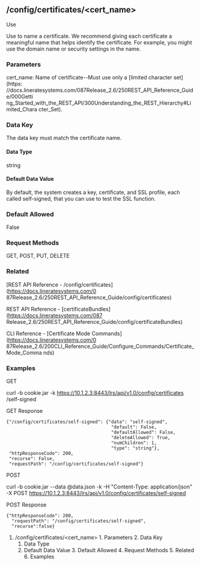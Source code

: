 ## /config/certificates/<cert_name>

Use

Use to name a certificate. We recommend giving each certificate a meaningful
name that helps identify the certificate. For example, you might use the
domain name or security settings in the name.

### Parameters

cert_name: Name of certificate--Must use only a [limited character set](https:
//docs.lineratesystems.com/087Release_2.6/250REST_API_Reference_Guide/000Getti
ng_Started_with_the_REST_API/300Understanding_the_REST_Hierarchy#Limited_Chara
cter_Set).

### Data Key

The data key must match the certificate name.

#### Data Type

string

#### Default Data Value

By default, the system creates a key, certificate, and SSL profile, each
called self-signed, that you can use to test the SSL function.

### Default Allowed

False

### Request Methods

GET, POST, PUT, DELETE

### Related

[REST API Reference - /config/certificates](https://docs.lineratesystems.com/0
87Release_2.6/250REST_API_Reference_Guide/config/certificates)

REST API Reference - [certificateBundles](https://docs.lineratesystems.com/087
Release_2.6/250REST_API_Reference_Guide/config/certificateBundles)

CLI Reference - [Certificate Mode Commands](https://docs.lineratesystems.com/0
87Release_2.6/200CLI_Reference_Guide/Configure_Commands/Certificate_Mode_Comma
nds)

### Examples

GET

curl -b cookie.jar -k https://10.1.2.3:8443/lrs/api/v1.0/config/certificates
/self-signed

GET Response

    
    {"/config/certificates/self-signed": {"data": "self-signed",
                                           "default": False,
                                           "defaultAllowed": False,
                                           "deleteAllowed": True,
                                           "numChildren": 1,
                                           "type": "string"},
     "httpResponseCode": 200,
     "recurse": False,
     "requestPath": "/config/certificates/self-signed"}
    

POST

curl -b cookie.jar --data @data.json -k -H "Content-Type: application/json" -X
POST https://10.1.2.3:8443/lrs/api/v1.0/config/certificates/self-signed

POST Response

    
    {"httpResponseCode": 200,
      "requestPath": "/config/certificates/self-signed",
      "recurse":false}

  1. /config/certificates/<cert_name>
    1. Parameters
    2. Data Key
      1. Data Type
      2. Default Data Value
    3. Default Allowed
    4. Request Methods
    5. Related
    6. Examples

